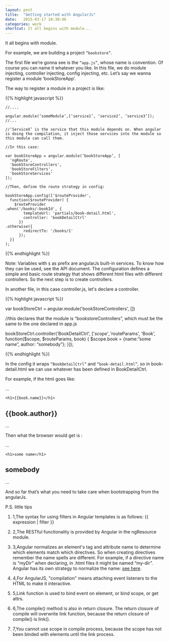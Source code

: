 ```yaml
---
layout: post
title:  "Getting started with AngularJs"
date:   2015-03-17 18:30:46
categories: work
shortcut: It all begins with module...
---
```

It all begins with module. 

For example, we are building a project `“bookstore”`.

The first file we’re gonna see is the `“app.js”`, whose name is convention. Of course you can name it whatever you like. In this file, we do module injecting, controller injecting, config injecting, etc. Let’s say we wanna register a module ‘bookStoreApp’.

The way to register a module in a project is like:

{{% highlight javascript %}}

    //....

    angular.module(‘someModule’,[‘service1’, ‘service2’, ‘service3’]);
    //...

    //‘ServiceX’ is the service that this module depends on. When angular is doing the compilation, it inject those services into the module so this module can call them.

    //In this case:

    var bookStoreApp = angular.module(‘bookStoreApp’, [
      'ngRoute',
      'bookStoreControllers',
      'bookStoreFilters',
      'bookStoreServices'
    ]);

    //Then, define the route strategy in config:

    bookStoreApp.config(['$routeProvider',
      function($routeProvider) {
        $routeProvider
    .when('/books/:bookId', {
            templateUrl: 'partials/book-detail.html',
            controller: 'bookDetailCtrl'
          })
    .otherwise({
            redirectTo: '/books/1'
          });
      }]
    );
{{% endhighlight %}}

Note: Variables with `$` as prefix are angularJs built-in services. To know how they can be used, see the API document. The configuration defines a simple and basic route strategy that shows different html files with different controllers. So the next step is to create controllers.

In another file, in this case controller.js, let's declare a controller.

{{% highlight javascript %}}

  var bookStoreCtrl = angular.module('bookStoreControllers', [])

  //this declares that the module is “bookstoreControllers”, which must be the same to the one declared in app.js

  bookStoreCtrl.controller('BookDetailCtrl', ['$scope', '$routeParams', 'Book',
    function($scope, $routeParams, book) {
      $scope.book = {name:”some name”, author: “somebody”};
  }]);

{{% endhighlight %}}

In the config it wraps `“BookDetailCtrl”` and `“book-detail.html”`, so in book-detail.html we can use whatever has been defined in BookDetailCtrl.

For example, if the html goes like: 

...

	<h1>{{book.name}}</h1>

  <h2>{{book.author}}</h2>

...

Then what the browser would get is :

...

	<h1>some name</h1>

  <h2>somebody</h2>

...

And so far that’s what you need to take care when bootstrapping from the angularJs.

P.S. little tips

1. 1,The syntax for using filters in Angular templates is as follows: {{ expression | filter }}

2. 2,The RESTful functionality is provided by Angular in the ngResource module.

3. 3,Angular normalizes an element's tag and attribute name to determine which elements match which directives. So when creating directives remember the name spells are different. For example, if a directive name is “myDir” when declaring, in .html files it might be named “my-dir”. Angular has its own strategy to normalize the name: [see here][docs]. 

4. 4,For AngularJS, "compilation" means attaching event listeners to the HTML to make it interactive.

5. 5,Link function is used to bind event on element, or bind scope, or get attrs.

6. 6,The compile() method is also in return closure. The return closure of compile will overwrite link function, because the return closure of compile() is link().

7. 7,You cannot use scope in compile process, because the scope has not been binded with elements until the link process. 


[docs]:https://docs.angularjs.org/guide/directive#normalization